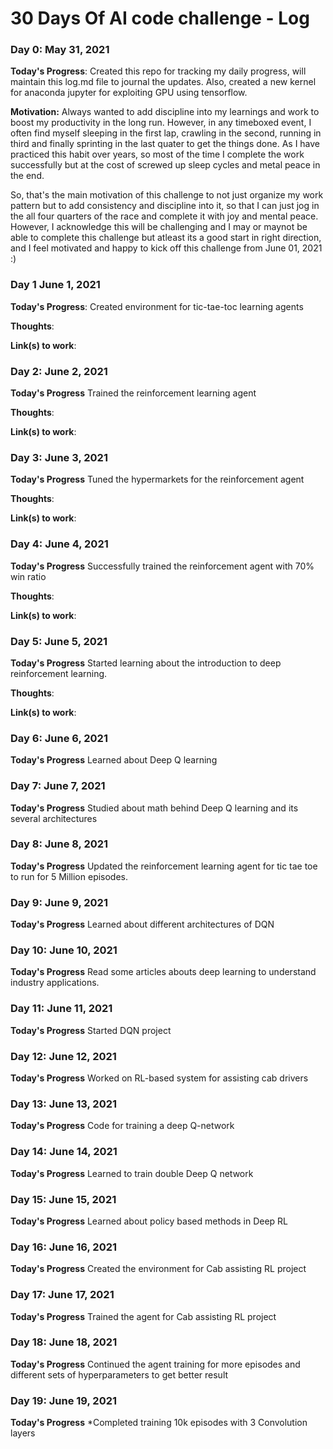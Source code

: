 # 30 Days Of AI code challenge - Log 

### Day 0: May 31, 2021 

**Today's Progress**: Created this repo for tracking my daily progress, will maintain this log.md file to journal the updates.
Also, created a new kernel for anaconda jupyter for exploiting GPU using tensorflow. 

**Motivation:**  Always wanted to add discipline into my learnings and work to boost my productivity in the long run.
However, in any timeboxed event, I often find myself sleeping in the first lap, crawling in the second, running in third and finally sprinting in the last quater 
to get the things done. As I have practiced this habit over years, so most of the time 
I complete the work successfully but at the cost of screwed up sleep cycles and metal peace in the end.

So, that's the main motivation of this challenge to not just organize my work pattern but to add consistency and discipline into it, so that I can just jog in the all four
quarters of the race and complete it with joy and mental peace. However, I acknowledge this will be challenging
and I may or maynot be able to complete this challenge but atleast its a good start in right direction, and I feel motivated and happy
to kick off this challenge from June 01, 2021 :) 


### Day 1 June 1, 2021

**Today's Progress**:
Created environment for tic-tae-toc learning agents 

**Thoughts**:

**Link(s) to work**: 


### Day 2: June 2, 2021

**Today's Progress**
Trained the reinforcement learning agent

**Thoughts**:

**Link(s) to work**: 


### Day 3: June 3, 2021

**Today's Progress**
Tuned the hypermarkets for the reinforcement agent

**Thoughts**:

**Link(s) to work**: 


### Day 4: June 4, 2021

**Today's Progress**
Successfully trained the reinforcement agent with 70% win ratio 

**Thoughts**:

**Link(s) to work**: 

### Day 5: June 5, 2021

**Today's Progress**
Started learning about the introduction to deep reinforcement learning. 

**Thoughts**:

**Link(s) to work**: 

### Day 6: June 6, 2021

**Today's Progress**
Learned about Deep Q learning

### Day 7: June 7, 2021
**Today's Progress**
Studied about math behind Deep Q learning and its several architectures 


### Day 8: June 8, 2021
**Today's Progress**
Updated the reinforcement learning agent for tic tae toe to run for 5 Million episodes.

### Day 9: June 9, 2021
**Today's Progress**
Learned about different architectures of DQN 

### Day 10: June 10, 2021
**Today's Progress**
Read some articles abouts deep learning to understand industry applications.

### Day 11: June 11, 2021
**Today's Progress**
Started DQN project

### Day 12: June 12, 2021
**Today's Progress**
Worked on RL-based system for assisting cab drivers

### Day 13: June 13, 2021
**Today's Progress**
Code for training a deep Q-network

### Day 14: June 14, 2021
**Today's Progress**
Learned to train double Deep Q network 

### Day 15: June 15, 2021
**Today's Progress**
Learned about policy based methods in Deep RL 

### Day 16: June 16, 2021
**Today's Progress**
Created the environment for Cab assisting RL project

### Day 17: June 17, 2021
**Today's Progress**
Trained the agent for Cab assisting RL project

### Day 18: June 18, 2021
**Today's Progress**
Continued the agent training for more episodes and different sets of hyperparameters to get better result 

### Day 19: June 19, 2021
**Today's Progress**
*Completed training 10k episodes with 3 Convolution layers 


